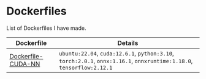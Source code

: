 # Dockerfiles
List of Dockerfiles I have made. 

| Dockerfile | Details |
| ---------- | ------- |
| [Dockerfile-CUDA-NN](./Dockerfile-CUDA-NN) | `ubuntu:22.04`, `cuda:12.6.1`, `python:3.10`, `torch:2.0.1`, `onnx:1.16.1`, `onnxruntime:1.18.0`, `tensorflow:2.12.1` |
